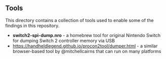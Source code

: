 
## Tools

This directory contains a collection of tools used to enable some of the findings in this repository.

- **switch2-spi-dump.nro** - a homebrew tool for original Nintendo Switch for dumping Switch 2 controller memory via USB
- https://handheldlegend.github.io/procon2tool/dumper.html - a similar browser-based tool by @mitchellcairns that can run on many platforms